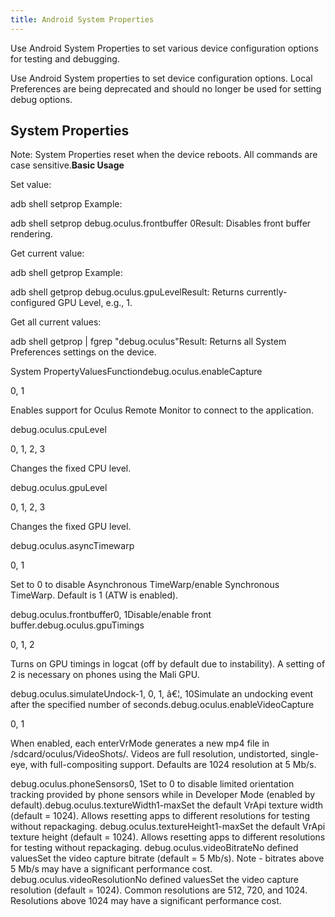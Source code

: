 ```yaml
---
title: Android System Properties
---
```

Use Android System Properties to set various device configuration options for testing and debugging.

Use Android System properties to set device configuration options. Local Preferences are being deprecated and should no longer be used for setting debug options.

## System Properties

Note: System Properties reset when the device reboots. All commands are case sensitive.**Basic Usage**

Set value:

adb shell setprop <name> <value>Example: 

adb shell setprop debug.oculus.frontbuffer 0Result: Disables front buffer rendering.

Get current value:

adb shell getprop <name>Example: 

adb shell getprop debug.oculus.gpuLevelResult: Returns currently-configured GPU Level, e.g., 1.

Get all current values:

adb shell getprop | fgrep "debug.oculus"Result: Returns all System Preferences settings on the device.

System PropertyValuesFunctiondebug.oculus.enableCapture

0, 1

Enables support for Oculus Remote Monitor to connect to the application.

debug.oculus.cpuLevel

0, 1, 2, 3

Changes the fixed CPU level.

debug.oculus.gpuLevel

0, 1, 2, 3

Changes the fixed GPU level.

debug.oculus.asyncTimewarp

0, 1

Set to 0 to disable Asynchronous TimeWarp/enable Synchronous TimeWarp. Default is 1 (ATW is enabled).

debug.oculus.frontbuffer0, 1Disable/enable front buffer.debug.oculus.gpuTimings

0, 1, 2

Turns on GPU timings in logcat (off by default due to instability). A setting of 2 is necessary on phones using the Mali GPU.

debug.oculus.simulateUndock-1, 0, 1, â€¦, 10Simulate an undocking event after the specified number of seconds.debug.oculus.enableVideoCapture

0, 1

When enabled, each enterVrMode generates a new mp4 file in /sdcard/oculus/VideoShots/. Videos are full resolution, undistorted, single-eye, with full-compositing support. Defaults are 1024 resolution at 5 Mb/s.

debug.oculus.phoneSensors0, 1Set to 0 to disable limited orientation tracking provided by phone sensors while in Developer Mode (enabled by default).debug.oculus.textureWidth1-maxSet the default VrApi texture width (default = 1024). Allows resetting apps to different resolutions for testing without repackaging. debug.oculus.textureHeight1-maxSet the default VrApi texture height (default = 1024). Allows resetting apps to different resolutions for testing without repackaging. debug.oculus.videoBitrateNo defined valuesSet the video capture bitrate (default = 5 Mb/s). Note - bitrates above 5 Mb/s may have a significant performance cost. debug.oculus.videoResolutionNo defined valuesSet the video capture resolution (default = 1024). Common resolutions are 512, 720, and 1024. Resolutions above 1024 may have a significant performance cost. 
